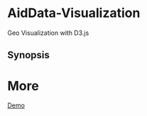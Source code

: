 # AidData-Visualization
Geo Visualization with D3.js
## Synopsis

# More
[Demo](https://rahulgaonkar.github.io/AidData-Visualization/)
